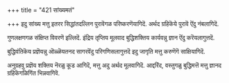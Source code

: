 +++
title = "421 सांख्यमतं"

+++
इदु सांख्य मत्तु इतरर सिद्धांतदल्लिन पुरावॆगळ परिष्करणॆयागिदॆ. अर्थद ग्रहिकॆये पुरावॆ ऎंदु नंबलागिदॆ.

गुणलक्षणगळ संक्षिप्त विवरणॆ इल्लिदॆ. इंद्रिय तृप्तिय मूलवाद बुद्धिशक्तिय कार्यवन्नु ज्ञान ऎंदु करॆयलागुत्तदॆ.

बुद्धिवंतिकॆय प्रज्ञॆयन्नु ऒळ्ळॆयतनद सागरवॆंदु परिगणिसलागुत्तदॆ इदु जागृति मत्तु करुणॆगॆ साक्षियागिदॆ.

अनुग्रहवु प्रज्ञॆय शक्तिय नॆरळु कूड आगिदॆ, मत्तु अदु अर्थद मूलवागिदॆ. आद्दरिंद, वस्तुगळु बुद्धिमत्तॆ मत्तु ज्ञानद ग्रहिकॆगळिगिंत भिन्नवागिवॆ.

